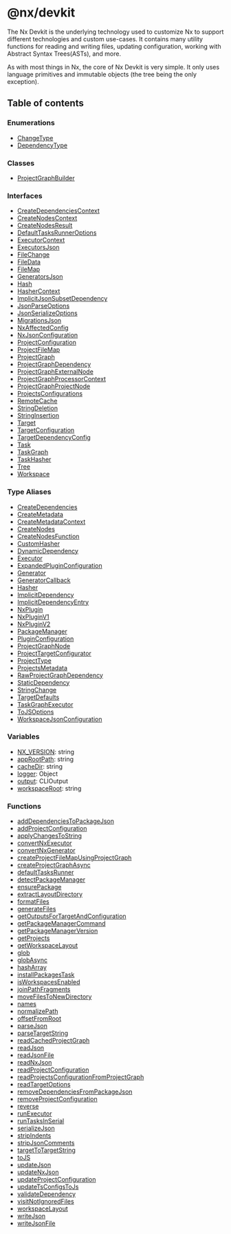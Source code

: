# @nx/devkit

The Nx Devkit is the underlying technology used to customize Nx to support
different technologies and custom use-cases. It contains many utility
functions for reading and writing files, updating configuration,
working with Abstract Syntax Trees(ASTs), and more.

As with most things in Nx, the core of Nx Devkit is very simple.
It only uses language primitives and immutable objects
(the tree being the only exception).

## Table of contents

### Enumerations

- [ChangeType](../../devkit/documents/ChangeType)
- [DependencyType](../../devkit/documents/DependencyType)

### Classes

- [ProjectGraphBuilder](../../devkit/documents/ProjectGraphBuilder)

### Interfaces

- [CreateDependenciesContext](../../devkit/documents/CreateDependenciesContext)
- [CreateNodesContext](../../devkit/documents/CreateNodesContext)
- [CreateNodesResult](../../devkit/documents/CreateNodesResult)
- [DefaultTasksRunnerOptions](../../devkit/documents/DefaultTasksRunnerOptions)
- [ExecutorContext](../../devkit/documents/ExecutorContext)
- [ExecutorsJson](../../devkit/documents/ExecutorsJson)
- [FileChange](../../devkit/documents/FileChange)
- [FileData](../../devkit/documents/FileData)
- [FileMap](../../devkit/documents/FileMap)
- [GeneratorsJson](../../devkit/documents/GeneratorsJson)
- [Hash](../../devkit/documents/Hash)
- [HasherContext](../../devkit/documents/HasherContext)
- [ImplicitJsonSubsetDependency](../../devkit/documents/ImplicitJsonSubsetDependency)
- [JsonParseOptions](../../devkit/documents/JsonParseOptions)
- [JsonSerializeOptions](../../devkit/documents/JsonSerializeOptions)
- [MigrationsJson](../../devkit/documents/MigrationsJson)
- [NxAffectedConfig](../../devkit/documents/NxAffectedConfig)
- [NxJsonConfiguration](../../devkit/documents/NxJsonConfiguration)
- [ProjectConfiguration](../../devkit/documents/ProjectConfiguration)
- [ProjectFileMap](../../devkit/documents/ProjectFileMap)
- [ProjectGraph](../../devkit/documents/ProjectGraph)
- [ProjectGraphDependency](../../devkit/documents/ProjectGraphDependency)
- [ProjectGraphExternalNode](../../devkit/documents/ProjectGraphExternalNode)
- [ProjectGraphProcessorContext](../../devkit/documents/ProjectGraphProcessorContext)
- [ProjectGraphProjectNode](../../devkit/documents/ProjectGraphProjectNode)
- [ProjectsConfigurations](../../devkit/documents/ProjectsConfigurations)
- [RemoteCache](../../devkit/documents/RemoteCache)
- [StringDeletion](../../devkit/documents/StringDeletion)
- [StringInsertion](../../devkit/documents/StringInsertion)
- [Target](../../devkit/documents/Target)
- [TargetConfiguration](../../devkit/documents/TargetConfiguration)
- [TargetDependencyConfig](../../devkit/documents/TargetDependencyConfig)
- [Task](../../devkit/documents/Task)
- [TaskGraph](../../devkit/documents/TaskGraph)
- [TaskHasher](../../devkit/documents/TaskHasher)
- [Tree](../../devkit/documents/Tree)
- [Workspace](../../devkit/documents/Workspace)

### Type Aliases

- [CreateDependencies](../../devkit/documents/CreateDependencies)
- [CreateMetadata](../../devkit/documents/CreateMetadata)
- [CreateMetadataContext](../../devkit/documents/CreateMetadataContext)
- [CreateNodes](../../devkit/documents/CreateNodes)
- [CreateNodesFunction](../../devkit/documents/CreateNodesFunction)
- [CustomHasher](../../devkit/documents/CustomHasher)
- [DynamicDependency](../../devkit/documents/DynamicDependency)
- [Executor](../../devkit/documents/Executor)
- [ExpandedPluginConfiguration](../../devkit/documents/ExpandedPluginConfiguration)
- [Generator](../../devkit/documents/Generator)
- [GeneratorCallback](../../devkit/documents/GeneratorCallback)
- [Hasher](../../devkit/documents/Hasher)
- [ImplicitDependency](../../devkit/documents/ImplicitDependency)
- [ImplicitDependencyEntry](../../devkit/documents/ImplicitDependencyEntry)
- [NxPlugin](../../devkit/documents/NxPlugin)
- [NxPluginV1](../../devkit/documents/NxPluginV1)
- [NxPluginV2](../../devkit/documents/NxPluginV2)
- [PackageManager](../../devkit/documents/PackageManager)
- [PluginConfiguration](../../devkit/documents/PluginConfiguration)
- [ProjectGraphNode](../../devkit/documents/ProjectGraphNode)
- [ProjectTargetConfigurator](../../devkit/documents/ProjectTargetConfigurator)
- [ProjectType](../../devkit/documents/ProjectType)
- [ProjectsMetadata](../../devkit/documents/ProjectsMetadata)
- [RawProjectGraphDependency](../../devkit/documents/RawProjectGraphDependency)
- [StaticDependency](../../devkit/documents/StaticDependency)
- [StringChange](../../devkit/documents/StringChange)
- [TargetDefaults](../../devkit/documents/TargetDefaults)
- [TaskGraphExecutor](../../devkit/documents/TaskGraphExecutor)
- [ToJSOptions](../../devkit/documents/ToJSOptions)
- [WorkspaceJsonConfiguration](../../devkit/documents/WorkspaceJsonConfiguration)

### Variables

- [NX_VERSION](../../devkit/documents/NX_VERSION): string
- [appRootPath](../../devkit/documents/appRootPath): string
- [cacheDir](../../devkit/documents/cacheDir): string
- [logger](../../devkit/documents/logger): Object
- [output](../../devkit/documents/output): CLIOutput
- [workspaceRoot](../../devkit/documents/workspaceRoot): string

### Functions

- [addDependenciesToPackageJson](../../devkit/documents/addDependenciesToPackageJson)
- [addProjectConfiguration](../../devkit/documents/addProjectConfiguration)
- [applyChangesToString](../../devkit/documents/applyChangesToString)
- [convertNxExecutor](../../devkit/documents/convertNxExecutor)
- [convertNxGenerator](../../devkit/documents/convertNxGenerator)
- [createProjectFileMapUsingProjectGraph](../../devkit/documents/createProjectFileMapUsingProjectGraph)
- [createProjectGraphAsync](../../devkit/documents/createProjectGraphAsync)
- [defaultTasksRunner](../../devkit/documents/defaultTasksRunner)
- [detectPackageManager](../../devkit/documents/detectPackageManager)
- [ensurePackage](../../devkit/documents/ensurePackage)
- [extractLayoutDirectory](../../devkit/documents/extractLayoutDirectory)
- [formatFiles](../../devkit/documents/formatFiles)
- [generateFiles](../../devkit/documents/generateFiles)
- [getOutputsForTargetAndConfiguration](../../devkit/documents/getOutputsForTargetAndConfiguration)
- [getPackageManagerCommand](../../devkit/documents/getPackageManagerCommand)
- [getPackageManagerVersion](../../devkit/documents/getPackageManagerVersion)
- [getProjects](../../devkit/documents/getProjects)
- [getWorkspaceLayout](../../devkit/documents/getWorkspaceLayout)
- [glob](../../devkit/documents/glob)
- [globAsync](../../devkit/documents/globAsync)
- [hashArray](../../devkit/documents/hashArray)
- [installPackagesTask](../../devkit/documents/installPackagesTask)
- [isWorkspacesEnabled](../../devkit/documents/isWorkspacesEnabled)
- [joinPathFragments](../../devkit/documents/joinPathFragments)
- [moveFilesToNewDirectory](../../devkit/documents/moveFilesToNewDirectory)
- [names](../../devkit/documents/names)
- [normalizePath](../../devkit/documents/normalizePath)
- [offsetFromRoot](../../devkit/documents/offsetFromRoot)
- [parseJson](../../devkit/documents/parseJson)
- [parseTargetString](../../devkit/documents/parseTargetString)
- [readCachedProjectGraph](../../devkit/documents/readCachedProjectGraph)
- [readJson](../../devkit/documents/readJson)
- [readJsonFile](../../devkit/documents/readJsonFile)
- [readNxJson](../../devkit/documents/readNxJson)
- [readProjectConfiguration](../../devkit/documents/readProjectConfiguration)
- [readProjectsConfigurationFromProjectGraph](../../devkit/documents/readProjectsConfigurationFromProjectGraph)
- [readTargetOptions](../../devkit/documents/readTargetOptions)
- [removeDependenciesFromPackageJson](../../devkit/documents/removeDependenciesFromPackageJson)
- [removeProjectConfiguration](../../devkit/documents/removeProjectConfiguration)
- [reverse](../../devkit/documents/reverse)
- [runExecutor](../../devkit/documents/runExecutor)
- [runTasksInSerial](../../devkit/documents/runTasksInSerial)
- [serializeJson](../../devkit/documents/serializeJson)
- [stripIndents](../../devkit/documents/stripIndents)
- [stripJsonComments](../../devkit/documents/stripJsonComments)
- [targetToTargetString](../../devkit/documents/targetToTargetString)
- [toJS](../../devkit/documents/toJS)
- [updateJson](../../devkit/documents/updateJson)
- [updateNxJson](../../devkit/documents/updateNxJson)
- [updateProjectConfiguration](../../devkit/documents/updateProjectConfiguration)
- [updateTsConfigsToJs](../../devkit/documents/updateTsConfigsToJs)
- [validateDependency](../../devkit/documents/validateDependency)
- [visitNotIgnoredFiles](../../devkit/documents/visitNotIgnoredFiles)
- [workspaceLayout](../../devkit/documents/workspaceLayout)
- [writeJson](../../devkit/documents/writeJson)
- [writeJsonFile](../../devkit/documents/writeJsonFile)
